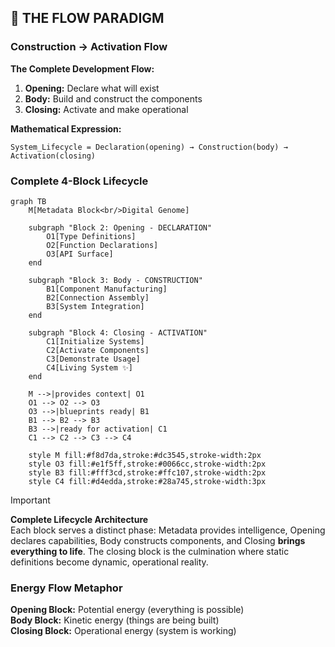 ## 🌊 THE FLOW PARADIGM

### **Construction → Activation Flow**

**The Complete Development Flow:**
1. **Opening:** Declare what will exist
2. **Body:** Build and construct the components  
3. **Closing:** Activate and make operational

**Mathematical Expression:**
```
System_Lifecycle = Declaration(opening) → Construction(body) → Activation(closing)
```

### Complete 4-Block Lifecycle

```mermaid
graph TB
    M[Metadata Block<br/>Digital Genome]
    
    subgraph "Block 2: Opening - DECLARATION"
        O1[Type Definitions]
        O2[Function Declarations]
        O3[API Surface]
    end
    
    subgraph "Block 3: Body - CONSTRUCTION"
        B1[Component Manufacturing]
        B2[Connection Assembly]
        B3[System Integration]
    end
    
    subgraph "Block 4: Closing - ACTIVATION"
        C1[Initialize Systems]
        C2[Activate Components]
        C3[Demonstrate Usage]
        C4[Living System ✨]
    end
    
    M -->|provides context| O1
    O1 --> O2 --> O3
    O3 -->|blueprints ready| B1
    B1 --> B2 --> B3
    B3 -->|ready for activation| C1
    C1 --> C2 --> C3 --> C4
    
    style M fill:#f8d7da,stroke:#dc3545,stroke-width:2px
    style O3 fill:#e1f5ff,stroke:#0066cc,stroke-width:2px
    style B3 fill:#fff3cd,stroke:#ffc107,stroke-width:2px
    style C4 fill:#d4edda,stroke:#28a745,stroke-width:3px
```

> [!IMPORTANT]
> **Complete Lifecycle Architecture**  
> Each block serves a distinct phase: Metadata provides intelligence, Opening declares capabilities, Body constructs components, and Closing **brings everything to life**. The closing block is the culmination where static definitions become dynamic, operational reality.

### **Energy Flow Metaphor**

**Opening Block:** Potential energy (everything is possible)  
**Body Block:** Kinetic energy (things are being built)  
**Closing Block:** Operational energy (system is working)

